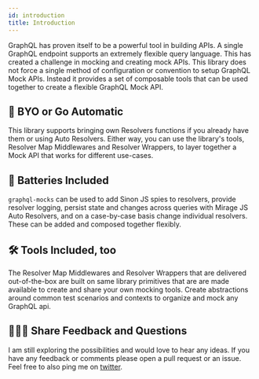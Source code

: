 ```yaml
---
id: introduction
title: Introduction
---
```


GraphQL has proven itself to be a powerful tool in building APIs. A single
GraphQL endpoint supports an extremely flexible query language. This has created
a challenge in mocking and creating mock APIs. This library does not force a
single method of configuration or convention to setup GraphQL Mock APIs. Instead
it provides a set of composable tools that can be used together to create a
flexible GraphQL Mock API.

## 🦾 BYO or Go Automatic

This library supports bringing own Resolvers functions if you already have them
or using Auto Resolvers. Either way, you can use the library's tools, Resolver
Map Middlewares and Resolver Wrappers, to layer together a Mock API that works
for different use-cases.

## 🔋 Batteries Included

`graphql-mocks` can be used to add Sinon JS spies to resolvers, provide resolver
logging, persist state and changes across queries with Mirage JS Auto Resolvers,
and on a case-by-case basis change individual resolvers. These can be added and
composed together flexibly.

## 🛠 Tools Included, too

The Resolver Map Middlewares and Resolver Wrappers that are delivered
out-of-the-box are built on same library primitives that are are made available
to create and share your own mocking tools. Create abstractions around
common test scenarios and contexts to organize and mock any GraphQL api.

## ✌🏽💜 Share Feedback and Questions

I am still exploring the possibilities and would love to hear any ideas.
If you have any feedback or comments please open a pull request or an issue.
Feel free to also ping me on [twitter](https://www.twitter.com/chadian).
